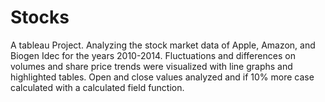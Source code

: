 # Stocks
A tableau Project. Analyzing the stock market data of Apple, Amazon, and Biogen Idec for the years 2010-2014.
Fluctuations and differences on volumes and share price trends were visualized with line graphs and highlighted tables. Open and close values analyzed and if 10% more case calculated with a calculated field function.
